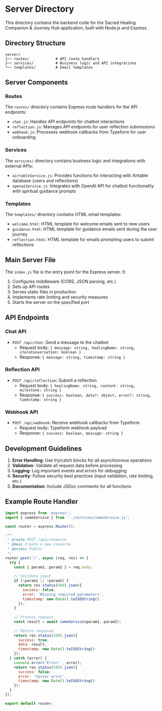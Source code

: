 # Server Directory

This directory contains the backend code for the Sacred Healing Companion & Journey Hub application, built with Node.js and Express.

## Directory Structure

```
server/
├── routes/            # API route handlers
├── services/          # Business logic and API integrations
└── templates/         # Email templates
```

## Server Components

### Routes

The `routes/` directory contains Express route handlers for the API endpoints:

- `chat.js`: Handles API endpoints for chatbot interactions
- `reflection.js`: Manages API endpoints for user reflection submissions
- `webhook.js`: Processes webhook callbacks from Typeform for user onboarding

### Services

The `services/` directory contains business logic and integrations with external APIs:

- `airtableService.js`: Provides functions for interacting with Airtable database (users and reflections)
- `openaiService.js`: Integrates with OpenAI API for chatbot functionality with spiritual guidance prompts

### Templates

The `templates/` directory contains HTML email templates:

- `welcome.html`: HTML template for welcome emails sent to new users
- `guidance.html`: HTML template for guidance emails sent during the user journey
- `reflection.html`: HTML template for emails prompting users to submit reflections

## Main Server File

The `index.js` file is the entry point for the Express server. It:

1. Configures middleware (CORS, JSON parsing, etc.)
2. Sets up API routes
3. Serves static files in production
4. Implements rate limiting and security measures
5. Starts the server on the specified port

## API Endpoints

### Chat API

- `POST /api/chat`: Send a message to the chatbot
  - Request body: `{ message: string, healingName: string, storeConversation: boolean }`
  - Response: `{ message: string, timestamp: string }`

### Reflection API

- `POST /api/reflection`: Submit a reflection
  - Request body: `{ healingName: string, content: string, milestone: string }`
  - Response: `{ success: boolean, data?: object, error?: string, timestamp: string }`

### Webhook API

- `POST /api/webhook`: Receive webhook callbacks from Typeform
  - Request body: Typeform webhook payload
  - Response: `{ success: boolean, message: string }`

## Development Guidelines

1. **Error Handling**: Use try/catch blocks for all asynchronous operations
2. **Validation**: Validate all request data before processing
3. **Logging**: Log important events and errors for debugging
4. **Security**: Follow security best practices (input validation, rate limiting, etc.)
5. **Documentation**: Include JSDoc comments for all functions

## Example Route Handler

```javascript
import express from 'express';
import { someService } from '../services/someService.js';

const router = express.Router();

/**
 * @route POST /api/resource
 * @desc Create a new resource
 * @access Public
 */
router.post('/', async (req, res) => {
  try {
    const { param1, param2 } = req.body;
    
    // Validate input
    if (!param1 || !param2) {
      return res.status(400).json({
        success: false,
        error: 'Missing required parameters',
        timestamp: new Date().toISOString()
      });
    }
    
    // Process request
    const result = await someService(param1, param2);
    
    // Return response
    return res.status(200).json({
      success: true,
      data: result,
      timestamp: new Date().toISOString()
    });
  } catch (error) {
    console.error('Error:', error);
    return res.status(500).json({
      success: false,
      error: 'Server error',
      timestamp: new Date().toISOString()
    });
  }
});

export default router;
```

